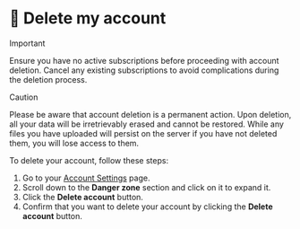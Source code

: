 # 🛑 Delete my account

> [!IMPORTANT]
> Ensure you have no active subscriptions before proceeding with account deletion. Cancel any existing subscriptions to avoid complications during the deletion process.

> [!CAUTION]
> Please be aware that account deletion is a permanent action. Upon deletion, all your data will be irretrievably erased and cannot be restored. While any files you have uploaded will persist on the server if you have not deleted them, you will lose access to them.

To delete your account, follow these steps:

1. Go to your <a href="/app/settings" target="_blank">Account Settings</a> page.
2. Scroll down to the **Danger zone** section and click on it to expand it.
3. Click the **Delete account** button.
4. Confirm that you want to delete your account by clicking the **Delete account** button.
